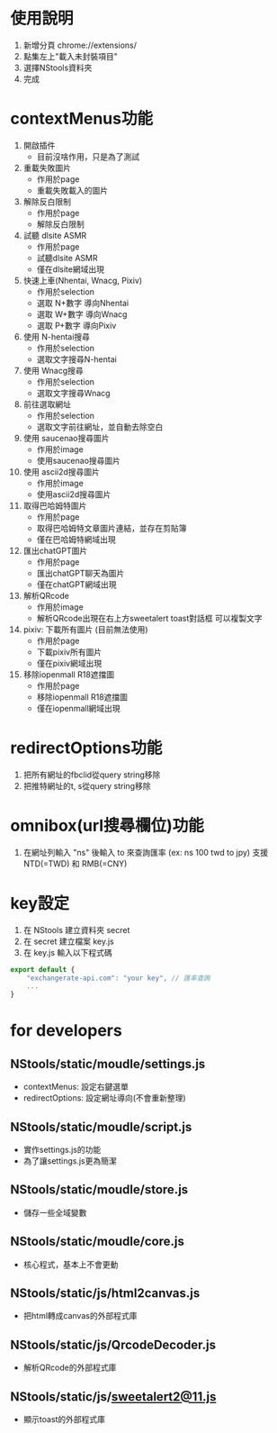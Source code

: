 # 使用說明
1. 新增分頁 chrome://extensions/
2. 點集左上"載入未封裝項目"
3. 選擇NStools資料夾
4. 完成

# contextMenus功能
1. 開啟插件
   - 目前沒啥作用，只是為了測試
2. 重載失敗圖片
   - 作用於page
   - 重載失敗載入的圖片
3. 解除反白限制
    - 作用於page
    - 解除反白限制
4. 試聽 dlsite ASMR
    - 作用於page
    - 試聽dlsite ASMR
    - 僅在dlsite網域出現
5. 快速上車(Nhentai, Wnacg, Pixiv)
    - 作用於selection
    - 選取 N+數字 導向Nhentai
    - 選取 W+數字 導向Wnacg
    - 選取 P+數字 導向Pixiv
6. 使用 N-hentai搜尋
    - 作用於selection
    - 選取文字搜尋N-hentai
7. 使用 Wnacg搜尋
    - 作用於selection
    - 選取文字搜尋Wnacg
8. 前往選取網址
    - 作用於selection
    - 選取文字前往網址，並自動去除空白
9. 使用 saucenao搜尋圖片
    - 作用於image
    - 使用saucenao搜尋圖片
10. 使用 ascii2d搜尋圖片
    - 作用於image
    - 使用ascii2d搜尋圖片
11. 取得巴哈姆特圖片
    - 作用於page
    - 取得巴哈姆特文章圖片連結，並存在剪貼簿
    - 僅在巴哈姆特網域出現
12. 匯出chatGPT圖片
    - 作用於page
    - 匯出chatGPT聊天為圖片
    - 僅在chatGPT網域出現
13. 解析QRcode
    - 作用於image
    - 解析QRcode出現在右上方sweetalert toast對話框 可以複製文字
14. pixiv: 下載所有圖片 (目前無法使用)
    - 作用於page
    - 下載pixiv所有圖片
    - 僅在pixiv網域出現
15. 移除iopenmall R18遮擋圖
    - 作用於page
    - 移除iopenmall R18遮擋圖
    - 僅在iopenmall網域出現


# redirectOptions功能
1. 把所有網址的fbclid從query string移除
2. 把推特網址的t, s從query string移除


# omnibox(url搜尋欄位)功能
1. 在網址列輸入 "ns" 後輸入 <number> <currencyA> to <currencyB> 來查詢匯率 (ex: ns 100 twd to jpy) 支援 NTD(=TWD) 和 RMB(=CNY)


# key設定
1. 在 NStools 建立資料夾 secret
2. 在 secret 建立檔案 key.js
3. 在 key.js 輸入以下程式碼
```javascript
export default {
    "exchangerate-api.com": "your key", // 匯率查詢
    ...
}
```



# for developers
## NStools/static/moudle/settings.js
- contextMenus: 設定右鍵選單
- redirectOptions: 設定網址導向(不會重新整理)

## NStools/static/moudle/script.js
- 實作settings.js的功能
- 為了讓settings.js更為簡潔

## NStools/static/moudle/store.js
- 儲存一些全域變數

## NStools/static/moudle/core.js
- 核心程式，基本上不會更動


## NStools/static/js/html2canvas.js
- 把html轉成canvas的外部程式庫

## NStools/static/js/QrcodeDecoder.js
- 解析QRcode的外部程式庫

## NStools/static/js/sweetalert2@11.js
- 顯示toast的外部程式庫